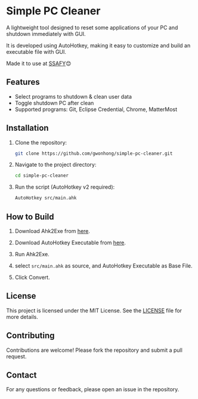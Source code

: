 # Simple PC Cleaner

A lightweight tool designed to reset some applications of your PC and shutdown immediately with GUI.

It is developed using AutoHotkey, making it easy to customize and build an executable file with GUI.

Made it to use at [SSAFY](https://www.ssafy.com/)😊

## Features

- Select programs to shutdown & clean user data
- Toggle shutdown PC after clean
- Supported programs: Git, Eclipse Credential, Chrome, MatterMost

## Installation

1. Clone the repository:
   ```sh
   git clone https://github.com/gwonhong/simple-pc-cleaner.git
   ```
2. Navigate to the project directory:
   ```sh
   cd simple-pc-cleaner
   ```
3. Run the script (AutoHotkey v2 required):
   ```sh
   AutoHotkey src/main.ahk
   ```

## How to Build

1. Download Ahk2Exe from [here](https://github.com/AutoHotkey/Ahk2Exe).

2. Download AutoHotkey Executable from [here](https://github.com/AutoHotkey/AutoHotkey/releases).

3. Run Ahk2Exe.

4. select `src/main.ahk` as source, and AutoHotkey Executable as Base File.

5. Click Convert.


## License

This project is licensed under the MIT License. See the [LICENSE](LICENSE) file for more details.

## Contributing

Contributions are welcome! Please fork the repository and submit a pull request.

## Contact

For any questions or feedback, please open an issue in the repository.
